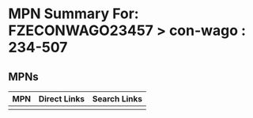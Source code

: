 



# MPN Summary For: FZECONWAGO23457 > con-wago : 234-507

## MPNs
  

|MPN|Direct Links|Search Links|
| :--- | :--- | :--- |
||||
